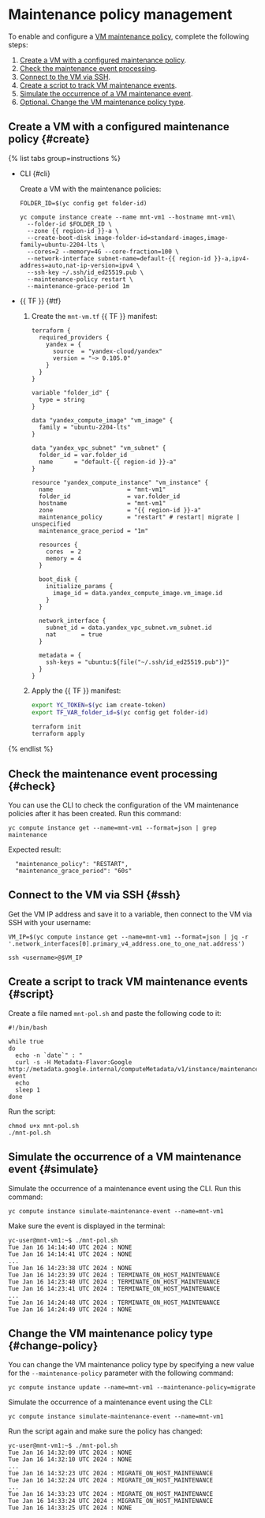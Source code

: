 # Maintenance policy management

To enable and configure a [VM maintenance policy](../../concepts/vm-policies.md), complete the following steps:

1. [Create a VM with a configured maintenance policy](#create).
1. [Check the maintenance event processing](#check).
1. [Connect to the VM via SSH](#ssh).
1. [Create a script to track VM maintenance events](#script).
1. [Simulate the occurrence of a VM maintenance event](#simulate).
1. [Optional. Change the VM maintenance policy type](#change-policy).

## Create a VM with a configured maintenance policy {#create}

{% list tabs group=instructions %}

- CLI {#cli}

   Create a VM with the maintenance policies:

   ```
   FOLDER_ID=$(yc config get folder-id)

   yc compute instance create --name mnt-vm1 --hostname mnt-vm1\
     --folder-id $FOLDER_ID \
     --zone {{ region-id }}-a \
     --create-boot-disk image-folder-id=standard-images,image-family=ubuntu-2204-lts \
     --cores=2 --memory=4G --core-fraction=100 \
     --network-interface subnet-name=default-{{ region-id }}-a,ipv4-address=auto,nat-ip-version=ipv4 \
     --ssh-key ~/.ssh/id_ed25519.pub \
     --maintenance-policy restart \
     --maintenance-grace-period 1m
   ```

- {{ TF }} {#tf}

   1. Create the `mnt-vm.tf` {{ TF }} manifest:

      ```
      terraform {
        required_providers {
          yandex = {
            source  = "yandex-cloud/yandex"
            version = "~> 0.105.0"
          }
        }
      }

      variable "folder_id" {
        type = string
      }

      data "yandex_compute_image" "vm_image" {
        family = "ubuntu-2204-lts"
      }

      data "yandex_vpc_subnet" "vm_subnet" {
        folder_id = var.folder_id
        name      = "default-{{ region-id }}-a"
      }

      resource "yandex_compute_instance" "vm_instance" {
        name                     = "mnt-vm1"
        folder_id                = var.folder_id
        hostname                 = "mnt-vm1"
        zone                     = "{{ region-id }}-a"
        maintenance_policy       = "restart" # restart| migrate | unspecified
        maintenance_grace_period = "1m"

        resources {
          cores  = 2
          memory = 4
        }

        boot_disk {
          initialize_params {
            image_id = data.yandex_compute_image.vm_image.id
          }
        }

        network_interface {
          subnet_id = data.yandex_vpc_subnet.vm_subnet.id
          nat       = true
        }

        metadata = {
          ssh-keys = "ubuntu:${file("~/.ssh/id_ed25519.pub")}"
        }
      }
      ```

   1. Apply the {{ TF }} manifest:

      ```bash
      export YC_TOKEN=$(yc iam create-token)
      export TF_VAR_folder_id=$(yc config get folder-id)

      terraform init
      terraform apply
      ```

{% endlist %}

## Check the maintenance event processing {#check}

You can use the CLI to check the configuration of the VM maintenance policies after it has been created. Run this command:

```
yc compute instance get --name=mnt-vm1 --format=json | grep maintenance
```

Expected result:

```
  "maintenance_policy": "RESTART",
  "maintenance_grace_period": "60s"
```

## Connect to the VM via SSH {#ssh}

Get the VM IP address and save it to a variable, then connect to the VM via SSH with your username:

```
VM_IP=$(yc compute instance get --name=mnt-vm1 --format=json | jq -r '.network_interfaces[0].primary_v4_address.one_to_one_nat.address')

ssh <username>@$VM_IP
```

## Create a script to track VM maintenance events {#script}

Create a file named `mnt-pol.sh` and paste the following code to it:

```
#!/bin/bash

while true
do
  echo -n `date`" : "
  curl -s -H Metadata-Flavor:Google http://metadata.google.internal/computeMetadata/v1/instance/maintenance-event
  echo
  sleep 1
done
```

Run the script:

```
chmod u+x mnt-pol.sh
./mnt-pol.sh
```

## Simulate the occurrence of a VM maintenance event {#simulate}

Simulate the occurrence of a maintenance event using the CLI. Run this command:

```
yc compute instance simulate-maintenance-event --name=mnt-vm1
```

Make sure the event is displayed in the terminal:

```
yc-user@mnt-vm1:~$ ./mnt-pol.sh
Tue Jan 16 14:14:40 UTC 2024 : NONE
Tue Jan 16 14:14:41 UTC 2024 : NONE
...
Tue Jan 16 14:23:38 UTC 2024 : NONE
Tue Jan 16 14:23:39 UTC 2024 : TERMINATE_ON_HOST_MAINTENANCE
Tue Jan 16 14:23:40 UTC 2024 : TERMINATE_ON_HOST_MAINTENANCE
Tue Jan 16 14:23:41 UTC 2024 : TERMINATE_ON_HOST_MAINTENANCE
...
Tue Jan 16 14:24:48 UTC 2024 : TERMINATE_ON_HOST_MAINTENANCE
Tue Jan 16 14:24:49 UTC 2024 : NONE
```

## Change the VM maintenance policy type {#change-policy}

You can change the VM maintenance policy type by specifying a new value for the `--maintenance-policy` parameter with the following command:

```
yc compute instance update --name=mnt-vm1 --maintenance-policy=migrate
```

Simulate the occurrence of a maintenance event using the CLI:

```
yc compute instance simulate-maintenance-event --name=mnt-vm1
```

Run the script again and make sure the policy has changed:

```
yc-user@mnt-vm1:~$ ./mnt-pol.sh
Tue Jan 16 14:32:09 UTC 2024 : NONE
Tue Jan 16 14:32:10 UTC 2024 : NONE
...
Tue Jan 16 14:32:23 UTC 2024 : MIGRATE_ON_HOST_MAINTENANCE
Tue Jan 16 14:32:24 UTC 2024 : MIGRATE_ON_HOST_MAINTENANCE
...
Tue Jan 16 14:33:23 UTC 2024 : MIGRATE_ON_HOST_MAINTENANCE
Tue Jan 16 14:33:24 UTC 2024 : MIGRATE_ON_HOST_MAINTENANCE
Tue Jan 16 14:33:25 UTC 2024 : NONE
```
